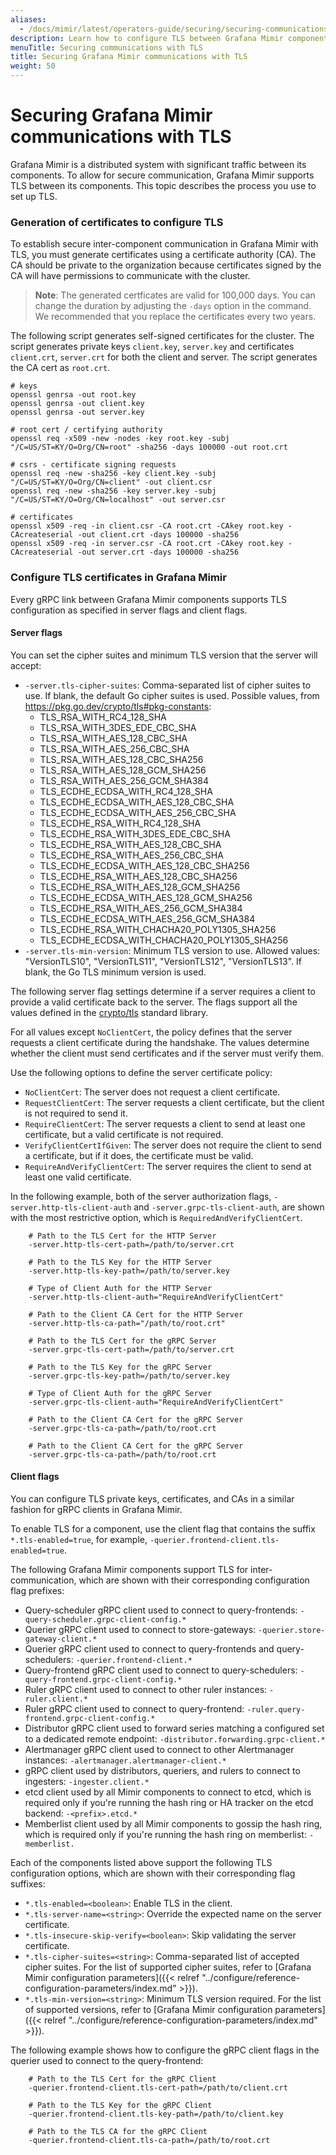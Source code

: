```yaml
---
aliases:
  - /docs/mimir/latest/operators-guide/securing/securing-communications-with-tls/
description: Learn how to configure TLS between Grafana Mimir components.
menuTitle: Securing communications with TLS
title: Securing Grafana Mimir communications with TLS
weight: 50
---
```


# Securing Grafana Mimir communications with TLS

Grafana Mimir is a distributed system with significant traffic between its components.
To allow for secure communication, Grafana Mimir supports TLS between its
components. This topic describes the process you use to set up TLS.

### Generation of certificates to configure TLS

To establish secure inter-component communication in Grafana Mimir with TLS, you must generate certificates using a certificate authority (CA).
The CA should be private to the organization because certificates signed by the CA will have permissions to communicate with the cluster.

> **Note**: The generated certficates are valid for 100,000 days. You can change the duration by adjusting the `-days` option in the command. We recommended that you replace the certificates every two years.

The following script generates self-signed certificates for the cluster.
The script generates private keys `client.key`, `server.key` and certificates `client.crt`, `server.crt` for both the client and server.
The script generates the CA cert as `root.crt`.

```
# keys
openssl genrsa -out root.key
openssl genrsa -out client.key
openssl genrsa -out server.key

# root cert / certifying authority
openssl req -x509 -new -nodes -key root.key -subj "/C=US/ST=KY/O=Org/CN=root" -sha256 -days 100000 -out root.crt

# csrs - certificate signing requests
openssl req -new -sha256 -key client.key -subj "/C=US/ST=KY/O=Org/CN=client" -out client.csr
openssl req -new -sha256 -key server.key -subj "/C=US/ST=KY/O=Org/CN=localhost" -out server.csr

# certificates
openssl x509 -req -in client.csr -CA root.crt -CAkey root.key -CAcreateserial -out client.crt -days 100000 -sha256
openssl x509 -req -in server.csr -CA root.crt -CAkey root.key -CAcreateserial -out server.crt -days 100000 -sha256
```

### Configure TLS certificates in Grafana Mimir

Every gRPC link between Grafana Mimir components supports TLS configuration as specified in server flags and client flags.

#### Server flags

You can set the cipher suites and minimum TLS version that the server will accept:

- `-server.tls-cipher-suites`: Comma-separated list of cipher suites to use. If blank, the default Go cipher suites is used.
  Possible values, from https://pkg.go.dev/crypto/tls#pkg-constants:
  - TLS_RSA_WITH_RC4_128_SHA
  - TLS_RSA_WITH_3DES_EDE_CBC_SHA
  - TLS_RSA_WITH_AES_128_CBC_SHA
  - TLS_RSA_WITH_AES_256_CBC_SHA
  - TLS_RSA_WITH_AES_128_CBC_SHA256
  - TLS_RSA_WITH_AES_128_GCM_SHA256
  - TLS_RSA_WITH_AES_256_GCM_SHA384
  - TLS_ECDHE_ECDSA_WITH_RC4_128_SHA
  - TLS_ECDHE_ECDSA_WITH_AES_128_CBC_SHA
  - TLS_ECDHE_ECDSA_WITH_AES_256_CBC_SHA
  - TLS_ECDHE_RSA_WITH_RC4_128_SHA
  - TLS_ECDHE_RSA_WITH_3DES_EDE_CBC_SHA
  - TLS_ECDHE_RSA_WITH_AES_128_CBC_SHA
  - TLS_ECDHE_RSA_WITH_AES_256_CBC_SHA
  - TLS_ECDHE_ECDSA_WITH_AES_128_CBC_SHA256
  - TLS_ECDHE_RSA_WITH_AES_128_CBC_SHA256
  - TLS_ECDHE_RSA_WITH_AES_128_GCM_SHA256
  - TLS_ECDHE_ECDSA_WITH_AES_128_GCM_SHA256
  - TLS_ECDHE_RSA_WITH_AES_256_GCM_SHA384
  - TLS_ECDHE_ECDSA_WITH_AES_256_GCM_SHA384
  - TLS_ECDHE_RSA_WITH_CHACHA20_POLY1305_SHA256
  - TLS_ECDHE_ECDSA_WITH_CHACHA20_POLY1305_SHA256
- `-server.tls-min-version`: Minimum TLS version to use. Allowed values: "VersionTLS10", "VersionTLS11", "VersionTLS12", "VersionTLS13". If blank, the Go TLS minimum version is used.

The following
server flag settings determine if a server requires a client to provide a valid certificate back to the server.
The flags support all the values defined in the [crypto/tls](https://pkg.go.dev/crypto/tls#ClientAuthType) standard library.

For all values except `NoClientCert`, the policy defines that the server requests a client certificate during the handshake. The values determine whether the client must send certificates and if the server must verify them.

Use the following options to define the server certificate policy:

- `NoClientCert`: The server does not request a client certificate.
- `RequestClientCert`: The server requests a client certificate, but the client is not required to send it.
- `RequireClientCert`: The server requests a client to send at least one certificate, but a valid certificate is not required.
- `VerifyClientCertIfGiven`: The server does not require the client to send a certificate, but if it does, the certificate must be valid.
- `RequireAndVerifyClientCert`: The server requires the client to send at least one valid certificate.

In the following example, both of the server authorization flags, `-server.http-tls-client-auth` and `-server.grpc-tls-client-auth`, are shown with the most restrictive option, which is `RequiredAndVerifyClientCert`.

```
    # Path to the TLS Cert for the HTTP Server
    -server.http-tls-cert-path=/path/to/server.crt

    # Path to the TLS Key for the HTTP Server
    -server.http-tls-key-path=/path/to/server.key

    # Type of Client Auth for the HTTP Server
    -server.http-tls-client-auth="RequireAndVerifyClientCert"

    # Path to the Client CA Cert for the HTTP Server
    -server.http-tls-ca-path="/path/to/root.crt"

    # Path to the TLS Cert for the gRPC Server
    -server.grpc-tls-cert-path=/path/to/server.crt

    # Path to the TLS Key for the gRPC Server
    -server.grpc-tls-key-path=/path/to/server.key

    # Type of Client Auth for the gRPC Server
    -server.grpc-tls-client-auth="RequireAndVerifyClientCert"

    # Path to the Client CA Cert for the gRPC Server
    -server.grpc-tls-ca-path=/path/to/root.crt

    # Path to the Client CA Cert for the gRPC Server
    -server.grpc-tls-ca-path=/path/to/root.crt
```

#### Client flags

You can configure TLS private keys, certificates, and CAs in a similar fashion for gRPC clients in Grafana Mimir.

To enable TLS for a component, use the client flag that contains the suffix `*.tls-enabled=true`, for example, `-querier.frontend-client.tls-enabled=true`.

The following Grafana Mimir components support TLS for inter-communication, which are shown with their corresponding configuration flag prefixes:

- Query-scheduler gRPC client used to connect to query-frontends: `-query-scheduler.grpc-client-config.*`
- Querier gRPC client used to connect to store-gateways: `-querier.store-gateway-client.*`
- Querier gRPC client used to connect to query-frontends and query-schedulers: `-querier.frontend-client.*`
- Query-frontend gRPC client used to connect to query-schedulers: `-query-frontend.grpc-client-config.*`
- Ruler gRPC client used to connect to other ruler instances: `-ruler.client.*`
- Ruler gRPC client used to connect to query-frontend: `-ruler.query-frontend.grpc-client-config.*`
- Distributor gRPC client used to forward series matching a configured set to a dedicated remote endpoint: `-distributor.forwarding.grpc-client.*`
- Alertmanager gRPC client used to connect to other Alertmanager instances: `-alertmanager.alertmanager-client.*`
- gRPC client used by distributors, queriers, and rulers to connect to ingesters: `-ingester.client.*`
- etcd client used by all Mimir components to connect to etcd, which is required only if you're running the hash ring or HA tracker on the etcd backend: `-<prefix>.etcd.*`
- Memberlist client used by all Mimir components to gossip the hash ring, which is required only if you're running the hash ring on memberlist: `-memberlist.`

Each of the components listed above support the following TLS configuration options, which are shown with their corresponding flag suffixes:

- `*.tls-enabled=<boolean>`: Enable TLS in the client.
- `*.tls-server-name=<string>`: Override the expected name on the server certificate.
- `*.tls-insecure-skip-verify=<boolean>`: Skip validating the server certificate.
- `*.tls-cipher-suites=<string>`: Comma-separated list of accepted cipher suites. For the list of supported cipher suites, refer to [Grafana Mimir configuration parameters]({{< relref "../configure/reference-configuration-parameters/index.md" >}}).
- `*.tls-min-version=<string>`: Minimum TLS version required. For the list of supported versions, refer to [Grafana Mimir configuration parameters]({{< relref "../configure/reference-configuration-parameters/index.md" >}}).

The following example shows how to configure the gRPC client flags in the querier used to connect to the query-frontend:

```
    # Path to the TLS Cert for the gRPC Client
    -querier.frontend-client.tls-cert-path=/path/to/client.crt

    # Path to the TLS Key for the gRPC Client
    -querier.frontend-client.tls-key-path=/path/to/client.key

    # Path to the TLS CA for the gRPC Client
    -querier.frontend-client.tls-ca-path=/path/to/root.crt
```
